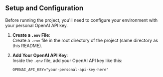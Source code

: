 ## Setup and Configuration

Before running the project, you'll need to configure your environment with your personal OpenAI API key.

1. **Create a `.env` File**:  
   Create a `.env` file in the root directory of the project (same directory as this README).

2. **Add Your OpenAI API Key**:  
   Inside the `.env` file, add your OpenAI API key like this:
   ```plaintext
   OPENAI_API_KEY="your-personal-api-key-here"